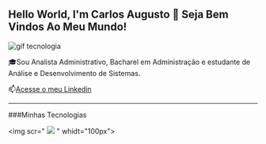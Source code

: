 ## Hello World, I'm Carlos Augusto 👋 Seja Bem Vindos Ao Meu Mundo!

![gif tecnologia](https://www.elindependiente.com/wp-content/uploads/2017/07/blockchain-g.gif)


🎓Sou Analista Administrativo, Bacharel em Administração e estudante de Análise e Desenvolvimento de Sistemas.

📫[Acesse o meu Linkedin](https://www.linkedin.com/in/augandrade/)


-----

###Minhas Tecnologias


<img scr="
            <img src="https://cdn.jsdelivr.net/gh/devicons/devicon@latest/icons/html5/html5-original-wordmark.svg" />
          " whidt="100px">


<!--
**augusto75andrade/augusto75andrade** is a ✨ _special_ ✨ repository because its `README.md` (this file) appears on your GitHub profile.

Here are some ideas to get you started:

- 🔭 I’m currently working on ...
- 🌱 I’m currently learning ...
- 👯 I’m looking to collaborate on ...
- 🤔 I’m looking for help with ...
- 💬 Ask me about ...
- 📫 How to reach me: ...
- 😄 Pronouns: ...
- ⚡ Fun fact: ...
-->

